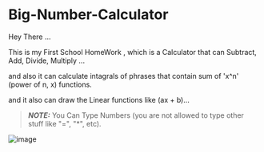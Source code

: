 # Big-Number-Calculator
Hey There ...

This is my First School HomeWork , 
which is a Calculator that can Subtract, Add, Divide, Multiply ...

and also it can calculate intagrals of phrases that contain sum of 'x^n' (power of n, x) functions.

and it also can draw the Linear functions like (ax + b)...

> **_NOTE:_**  You Can Type Numbers (you are not allowed to type other stuff like "=", "*", etc).

![image](https://user-images.githubusercontent.com/80680631/112716751-f69c9f00-8f05-11eb-8107-218d3df1fba6.png)
